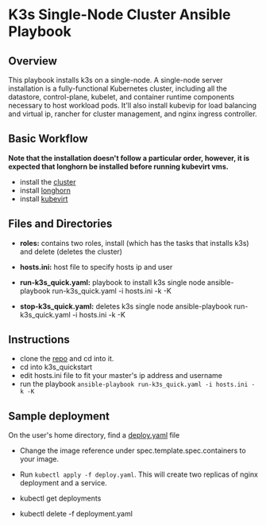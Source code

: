 # K3s Single-Node Cluster Ansible Playbook 

## Overview
This playbook installs k3s on a single-node. A single-node server installation is a fully-functional Kubernetes cluster, including all the datastore, control-plane, kubelet, and container runtime components necessary to host workload pods.
It'll also install kubevip for load balancing and virtual ip, rancher for cluster management, and nginx ingress controller.

## Basic Workflow
**Note that the installation doesn't follow a particular order, however, it is expected that longhorn be installed before running kubevirt vms.**
- install the [cluster](https://github.com/Annuore/anu-i4ops/tree/k3s/k3s_quickstart#instructions)
- install [longhorn](https://github.com/Annuore/anu-i4ops/tree/k3s/longhorn)
- install [kubevirt](https://github.com/Annuore/anu-i4ops/tree/k3s/kubevirt)

## Files and Directories
- **roles:** contains two roles, install (which has the tasks that installs k3s) and delete (deletes the cluster)
- **hosts.ini:** host file to specify hosts ip and user
- **run-k3s_quick.yaml:** playbook to install k3s single node
ansible-playbook run-k3s_quick.yaml -i hosts.ini -k -K

- **stop-k3s_quick.yaml:** deletes k3s single node
ansible-playbook run-k3s_quick.yaml -i hosts.ini -k -K

## Instructions
- clone the [repo](https://github.com/Annuore/anu-i4ops/tree/k3s) and cd into it.
- cd into k3s_quickstart
- edit hosts.ini file to fit your master's ip address and username
- run the playbook `ansible-playbook run-k3s_quick.yaml -i hosts.ini -k -K`

## Sample deployment
On the user's home directory, find a [deploy.yaml](#roles/install/templates/deploy.yaml.j2) file
- Change the image reference under spec.template.spec.containers to your image. 
- Run `kubectl apply -f deploy.yaml`. This will create two replicas of nginx deployment and a service.

- kubectl get deployments
- kubectl delete -f deployment.yaml
